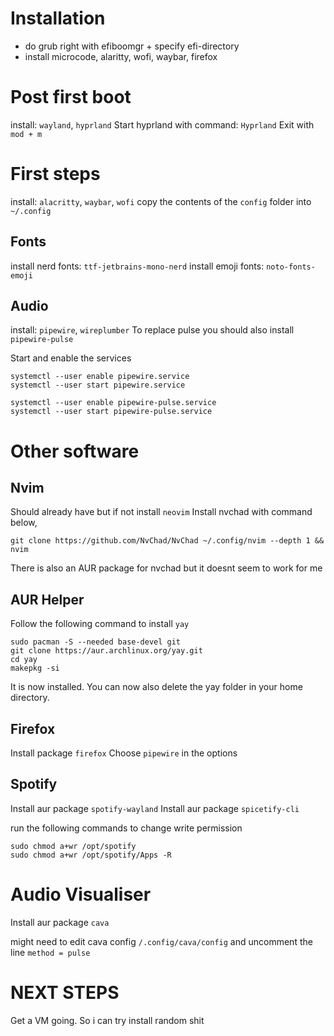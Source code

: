 
# Installation

- do grub right with efiboomgr + specify efi-directory
- install microcode, alaritty, wofi, waybar, firefox

# Post first boot
install: `wayland`, `hyprland`
Start hyprland with command: `Hyprland`
Exit with `mod + m`

# First steps
install: `alacritty`, `waybar`, `wofi`
copy the contents of the `config` folder into `~/.config`

## Fonts
install nerd fonts: `ttf-jetbrains-mono-nerd`
install emoji fonts: `noto-fonts-emoji`

## Audio
install: `pipewire`, `wireplumber`
To replace pulse you should also install `pipewire-pulse`

Start and enable the services
```
systemctl --user enable pipewire.service
systemctl --user start pipewire.service

systemctl --user enable pipewire-pulse.service
systemctl --user start pipewire-pulse.service
```

# Other software

## Nvim
Should already have but if not install `neovim`
Install nvchad with command below,
```
git clone https://github.com/NvChad/NvChad ~/.config/nvim --depth 1 && nvim
```

There is also an AUR package for nvchad but it doesnt seem to work for me

## AUR Helper
Follow the following command to install `yay`
```
sudo pacman -S --needed base-devel git
git clone https://aur.archlinux.org/yay.git
cd yay
makepkg -si
```

It is now installed. You can now also delete the yay folder in your home directory. 

## Firefox
Install package `firefox`
Choose `pipewire` in the options

## Spotify
Install aur package `spotify-wayland`
Install aur package `spicetify-cli`

run the following commands to change write permission
```
sudo chmod a+wr /opt/spotify
sudo chmod a+wr /opt/spotify/Apps -R
```

# Audio Visualiser
Install aur package `cava`

might need to edit cava config `/.config/cava/config` and uncomment the line `method = pulse`

# NEXT STEPS 
Get a VM going. So i can try install random shit
